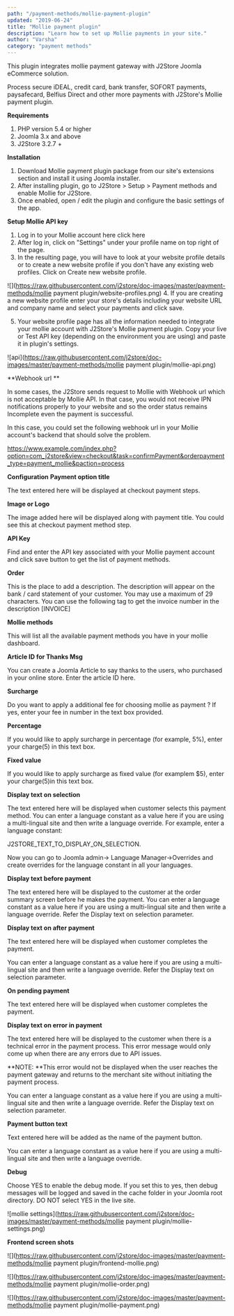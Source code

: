 ```yaml
---
path: "/payment-methods/mollie-payment-plugin"
updated: "2019-06-24"
title: "Mollie payment plugin"
description: "Learn how to set up Mollie payments in your site."
author: "Varsha"
category: "payment methods"
---
```

This plugin integrates mollie payment gateway with J2Store Joomla eCommerce solution.

Process secure iDEAL, credit card, bank transfer, SOFORT payments, paysafecard, Belfius Direct and other more payments with J2Store's Mollie payment plugin.

**Requirements**
1. PHP version 5.4 or higher
2. Joomla 3.x and above
3. J2Store 3.2.7 +

**Installation**
1. Download Mollie payment plugin package from our site's extensions section and install it using Joomla installer.
2. After installing plugin, go to J2Store > Setup > Payment methods and enable Mollie for J2Store.
3. Once enabled, open / edit the plugin and configure the basic settings of the app.

**Setup Mollie API key**
1. Log in to your Mollie account here <linl-text url =¨https://www.mollie.nl/¨ target = ¨_blank¨ rel = ¨noopener¨> click here </link-text>
2. After log in, click on "Settings" under your profile name on top right of the page.
3. In the resulting page, you will have to look at your website profile details or to create a new website profile if you don't have any existing web profiles. Click on Create new website profile.


![](https://raw.githubusercontent.com/j2store/doc-images/master/payment-methods/mollie payment plugin/website-profiles.png)
4. If you are creating a new website profile enter your store's details including your website URL and company name and select your payments and click save.

5. Your website profile page has all the information needed to integrate your mollie account with J2Store's Mollie payment plugin. Copy your live or Test API key (depending on the environment you are using) and paste it in plugin's settings.

![api](https://raw.githubusercontent.com/j2store/doc-images/master/payment-methods/mollie payment plugin/mollie-api.png)

**Webhook url **

In some cases, the J2Store sends request to Mollie with Webhook url which is not acceptable by Mollie API. In that case, you would not receive IPN notifications properly to your website and so the order status remains Incomplete even the payment is successful.

In this case, you could set the following webhook url in your Mollie account's backend that should solve the problem.


https://www.example.com/index.php?option=com_j2store&view=checkout&task=confirmPayment&orderpayment_type=payment_mollie&paction=process

**Configuration**
**Payment option title**

The text entered here will be displayed at checkout payment steps.

**Image or Logo**

The image added here will be displayed along with payment title. You could see this at checkout payment method step.

**API Key**

Find and enter the API key associated with your Mollie payment account and click save button to get the list of payment methods.

**Order**

This is the place to add a description. The description will appear on the bank / card statement of your customer. You may use a maximum of 29 characters. You can use the following tag to get the invoice number in the description [INVOICE]

**Mollie methods**

This will list all the available payment methods you have in your mollie dashboard.

**Article ID for Thanks Msg**

You can create a Joomla Article to say thanks to the users, who purchased in your online store. Enter the article ID here.

**Surcharge**

Do you want to apply a additional fee for choosing mollie as payment ? If yes, enter your fee in number in the text box provided.

**Percentage**

 If you would like to apply surcharge in percentage (for example, 5%), enter your charge(5) in this text box.

**Fixed value**

 If you would like to apply surcharge as fixed value (for examplem $5), enter your charge(5)in this text box.

**Display text on selection**

The text entered here will be displayed when customer selects this payment method. You can enter a language constant as a value here if you are using a multi-lingual site and then write a language override. For example, enter a language constant:

J2STORE_TEXT_TO_DISPLAY_ON_SELECTION.

Now you can go to Joomla admin-> Language Manager->Overrides and create overrides for the language constant in all your languages.

**Display text before payment**

The text entered here will be displayed to the customer at the order summary screen before he makes the payment. You can enter a language constant as a value here if you are using a multi-lingual site and then write a language override. Refer the Display text on selection parameter.

**Display text on after payment**

The text entered here will be displayed when customer completes the payment.

You can enter a language constant as a value here if you are using a multi-lingual site and then write a language override. Refer the Display text on selection parameter.

**On pending payment**

The text entered here will be displayed when customer completes the payment.

**Display text on error in payment**

The text entered here will be displayed to the customer when there is a technical error in the payment process. This error message would only come up when there are any errors due to API issues. 

**NOTE: **This error would not be displayed when the user reaches the payment gateway and returns to the merchant site without initiating the payment process.
 
You can enter a language constant as a value here if you are using a multi-lingual site and then write a language override. Refer the Display text on selection parameter.

**Payment button text**

Text entered here will be added as the name of the payment button.

You can enter a language constant as a value here if you are using a multi-lingual site and then write a language override.

**Debug**

Choose YES to enable the debug mode. If you set this to yes, then debug messages will be logged and saved in the cache folder in your Joomla root directory. DO NOT select YES in the live site.


![mollie settings](https://raw.githubusercontent.com/j2store/doc-images/master/payment-methods/mollie payment plugin/mollie-settings.png)

**Frontend screen shots**

![](https://raw.githubusercontent.com/j2store/doc-images/master/payment-methods/mollie payment plugin/frontend-mollie.png)


![](https://raw.githubusercontent.com/j2store/doc-images/master/payment-methods/mollie payment plugin/mollie-order.png)

![](https://raw.githubusercontent.com/j2store/doc-images/master/payment-methods/mollie payment plugin/mollie-payment.png)
